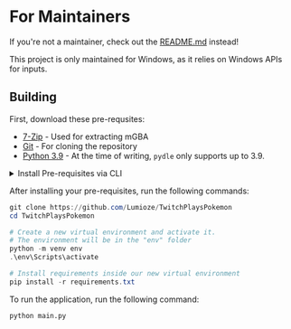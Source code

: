 # For Maintainers

If you're not a maintainer, check out the [README.md](./README.md) instead!

This project is only maintained for Windows, as it relies on Windows APIs for inputs.

## Building

First, download these pre-requsites:

- [7-Zip](https://www.7-zip.org/) - Used for extracting mGBA
- [Git](https://git-scm.com/) - For cloning the repository
- [Python 3.9](https://python.org) - At the time of writing, `pydle` only supports up to 3.9.

<details>
<summary>Install Pre-requisites via CLI</summary>

Notes:

- The following commands are untested, and may not properly work (ex. may not add these programs to your PATH).
- Note from 7-Zip choco package:
  > The installer for 7-Zip is known to close the Explorer process. This means you may lose current work. If it doesn't automatically restart explorer, type explorer on the command shell to restart it.

```
# Via chocolatey:
cinst 7zip python39 git
RefreshEnv.cmd
```

```
# Via winget (built-in):
winget install 7zip.7zip
winget install Python.Python.3.9
winget install Git.Git
```

You may need to restart your terminal in order for the PATH to update. At this point, all these tools should be in your PATH, which is important for this app to work properly.

</details>

After installing your pre-requisites, run the following commands:

```powershell
git clone https://github.com/Lumioze/TwitchPlaysPokemon
cd TwitchPlaysPokemon

# Create a new virtual environment and activate it.
# The environment will be in the "env" folder
python -m venv env
.\env\Scripts\activate

# Install requirements inside our new virtual environment
pip install -r requirements.txt
```

To run the application, run the following command:
```
python main.py
```
